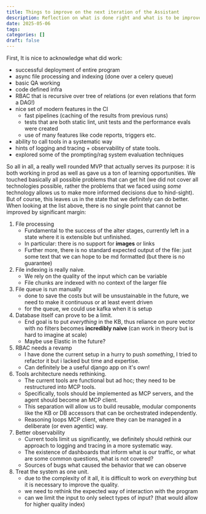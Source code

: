 ```yaml
---
title: Things to improve on the next iteration of the Assistant
description: Reflection on what is done right and what is to be improved in the iterations of the Assistant
date: 2025-05-06
tags: 
categories: []
draft: false
---
```


First, It is nice to acknowledge what did work:

- successful deployment of entire program
- async file processing and indexing (done over a celery queue)
- basic QA working
- code defined infra
- RBAC that is recursive over tree of relations (or even relations that form a DAG!)
- nice set of modern features in the CI
    - fast pipelines (caching of the results from previous runs)
    - tests that are both static lint, unit tests and the performance evals were created
    - use of many features like code reports, triggers etc.
- ability to call tools in a systematic way
- hints of logging and tracing + observability of state tools.
- explored some of the prompting/rag system evaluation techniques

So all in all, a really well rounded MVP that actually serves its purpose: it is both
working in prod as well as gave us a ton of learning opportunities. We touched 
basically all possible problems that can get hit (we did not cover all
technologies possible, rather the problems that we faced using *some* technology
allows us to make more informed decisions due to hind-sight). But of course,
this leaves us in the state that we definitely can do better. When looking at
the list above, there is no single point that cannot be improved by significant
margin:

1. File processing
    - Fundamental to the success of the alter stages, currently left in a state where it is extensible but unfinished.
    - In particular: there is no support for **images** or links
    - Further more, there is no standard expected output of the file: just some text that we can hope to be md formatted (but there is no guarantee)
2. File indexing is really naive.
    - We rely on the quality of the input which can be variable
    - File chunks are indexed with no context of the larger file
3. File queue is run manually
    - done to save the costs but will be unsustainable in the future, we need to make it continuous or at least event driven
    - for the queue, we could use kafka when it is setup
4. Database itself can prove to be a limit.
    - End goal is to put *everything* in the KB, thus reliance on pure vector with no filters becomes **incredibly naive** (can work in theory but is hard to imagine at scale)
    - Maybe use Elastic in the future?
5. RBAC needs a revamp
    - I have done the current setup in a hurry to push *something*, I tried to refactor it but i lacked but time and expertise.
    - Can definitely be a useful django app on it's own!
6. Tools architecture needs rethinking.
    - The current tools are functional but ad hoc; they need to be restructured into MCP tools.
    - Specifically, tools should be implemented as MCP servers, and the agent should become an MCP client.
    - This separation will allow us to build reusable, modular components like the KB or DB accessors that can be orchestrated independently.
    - Reasoning loops MCP client, where they can be managed in a deliberate (or even agentic) way.
7. Better observability
    - Current tools limit us significantly, we definitely should rethink our approach to logging and tracing in a more systematic way.
    - The existence of dashboards that inform what is our traffic, or what are some common questions, what is not covered?
    - Sources of bugs what caused the behavior that we can observe
8. Treat the system as one unit.
    - due to the complexity of it all, it is difficult to work on *everything* but it is necessary to improve the quality.
    - we need to rethink the expected way of interaction with the program
    - can we limit the input to only select types of input? (that would allow for higher quality index)
